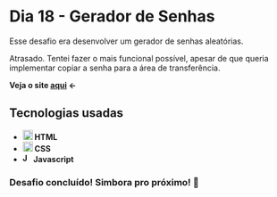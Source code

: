 # Dia 18 - Gerador de Senhas

Esse desafio era desenvolver um gerador de senhas aleatórias.

Atrasado. Tentei fazer o mais funcional possível, apesar de que queria implementar copiar a senha para a área de transferência.

<strong>Veja o site <a href="https://poveii-dayeighteen-passwords.netlify.app/">aqui</a> ←<strong>

## Tecnologias usadas

- <strong>
    <img src="https://cdn.jsdelivr.net/gh/devicons/devicon/icons/html5/html5-original.svg" alt="HTML5 Icon" style="width: 18px;" /> 
      HTML
  </strong>
- <strong>
    <img src="https://cdn.jsdelivr.net/gh/devicons/devicon/icons/css3/css3-original.svg" alt="CSS3 Icon" style="width: 18px;" /> 
      CSS
  </strong>
- <strong>
    <img src="https://cdn.jsdelivr.net/gh/devicons/devicon/icons/javascript/javascript-original.svg" alt="Javascript Icon" style="width: 16px;" /> 
      Javascript
  </strong>

### Desafio concluído! Simbora pro próximo! 🚀

